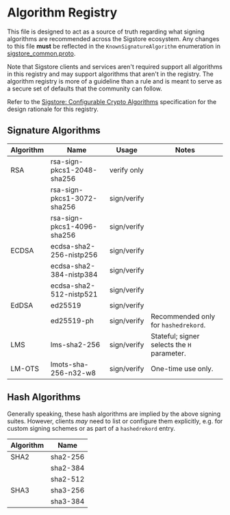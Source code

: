 # Algorithm Registry

This file is designed to act as a source of truth regarding what signing
algorithms are recommended across the Sigstore ecosystem. Any changes to this
file **must** be reflected in the `KnownSignatureAlgorithm` enumeration in
[sigstore_common.proto](../protos/sigstore_common.proto).

Note that Sigstore clients and services aren't required support all algorithms
in this registry and may support algorithms that aren't in the registry. The
algorithm registry is more of a guideline than a rule and is meant to serve as
a secure set of defaults that the community can follow.

Refer to the [Sigstore: Configurable Crypto Algorithms](https://docs.google.com/document/d/18vTKFvTQdRt3OGz6Qd1xf04o-hugRYSup-1EAOWn7MQ/)
specification for the design rationale for this registry.

## Signature Algorithms

| Algorithm | Name                       | Usage       | Notes                                       |
|-----------|----------------------------|-------------| ------------------------------------------- |
| RSA       | rsa-sign-pkcs1-2048-sha256 | verify only |                                             |
|           | rsa-sign-pkcs1-3072-sha256 | sign/verify |                                             |
|           | rsa-sign-pkcs1-4096-sha256 | sign/verify |                                             |
| ECDSA     | ecdsa-sha2-256-nistp256    | sign/verify |                                             |
|           | ecdsa-sha2-384-nistp384    | sign/verify |                                             |
|           | ecdsa-sha2-512-nistp521    | sign/verify |                                             |
| EdDSA     | ed25519                    | sign/verify |                                             |
|           | ed25519-ph                 | sign/verify | Recommended only for `hashedrekord`.        |
| LMS       | lms-sha2-256               | sign/verify | Stateful; signer selects the `H` parameter. |
| LM-OTS    | lmots-sha-256-n32-w8       | sign/verify | One-time use only.                          |

## Hash Algorithms

Generally speaking, these hash algorithms are implied by the above signing suites.
However, clients *may* need to list or configure them explicitly, e.g. for custom
signing schemes or as part of a `hashedrekord` entry.

| Algorithm | Name         |
|-----------|--------------|
| SHA2      | sha2-256     |
|           | sha2-384     |
|           | sha2-512     |
| SHA3      | sha3-256     |
|           | sha3-384     |
